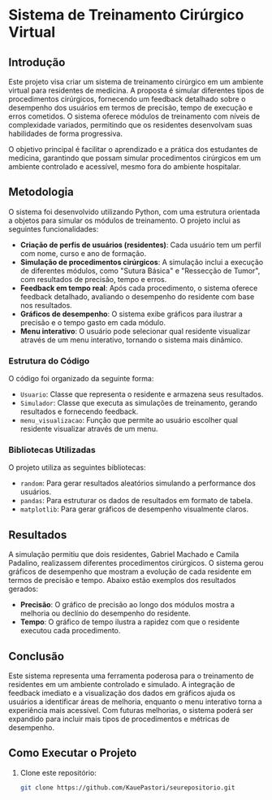# Sistema de Treinamento Cirúrgico Virtual

## Introdução

Este projeto visa criar um sistema de treinamento cirúrgico em um ambiente virtual para residentes de medicina. A proposta é simular diferentes tipos de procedimentos cirúrgicos, fornecendo um feedback detalhado sobre o desempenho dos usuários em termos de precisão, tempo de execução e erros cometidos. O sistema oferece módulos de treinamento com níveis de complexidade variados, permitindo que os residentes desenvolvam suas habilidades de forma progressiva.

O objetivo principal é facilitar o aprendizado e a prática dos estudantes de medicina, garantindo que possam simular procedimentos cirúrgicos em um ambiente controlado e acessível, mesmo fora do ambiente hospitalar.

## Metodologia

O sistema foi desenvolvido utilizando Python, com uma estrutura orientada a objetos para simular os módulos de treinamento. O projeto inclui as seguintes funcionalidades:

- **Criação de perfis de usuários (residentes)**: Cada usuário tem um perfil com nome, curso e ano de formação.
- **Simulação de procedimentos cirúrgicos**: A simulação inclui a execução de diferentes módulos, como "Sutura Básica" e "Ressecção de Tumor", com resultados de precisão, tempo e erros.
- **Feedback em tempo real**: Após cada procedimento, o sistema oferece feedback detalhado, avaliando o desempenho do residente com base nos resultados.
- **Gráficos de desempenho**: O sistema exibe gráficos para ilustrar a precisão e o tempo gasto em cada módulo.
- **Menu interativo**: O usuário pode selecionar qual residente visualizar através de um menu interativo, tornando o sistema mais dinâmico.

### Estrutura do Código

O código foi organizado da seguinte forma:
- `Usuario`: Classe que representa o residente e armazena seus resultados.
- `Simulador`: Classe que executa as simulações de treinamento, gerando resultados e fornecendo feedback.
- `menu_visualizacao`: Função que permite ao usuário escolher qual residente visualizar através de um menu.

### Bibliotecas Utilizadas

O projeto utiliza as seguintes bibliotecas:
- `random`: Para gerar resultados aleatórios simulando a performance dos usuários.
- `pandas`: Para estruturar os dados de resultados em formato de tabela.
- `matplotlib`: Para gerar gráficos de desempenho visualmente claros.

## Resultados

A simulação permitiu que dois residentes, Gabriel Machado e Camila Padalino, realizassem diferentes procedimentos cirúrgicos. O sistema gerou gráficos de desempenho que mostram a evolução de cada residente em termos de precisão e tempo. Abaixo estão exemplos dos resultados gerados:

- **Precisão**: O gráfico de precisão ao longo dos módulos mostra a melhoria ou declínio do desempenho do residente.
- **Tempo**: O gráfico de tempo ilustra a rapidez com que o residente executou cada procedimento.

## Conclusão

Este sistema representa uma ferramenta poderosa para o treinamento de residentes em um ambiente controlado e simulado. A integração de feedback imediato e a visualização dos dados em gráficos ajuda os usuários a identificar áreas de melhoria, enquanto o menu interativo torna a experiência mais acessível. Com futuras melhorias, o sistema poderá ser expandido para incluir mais tipos de procedimentos e métricas de desempenho.

## Como Executar o Projeto

1. Clone este repositório:
   ```bash
   git clone https://github.com/KauePastori/seurepositorio.git
